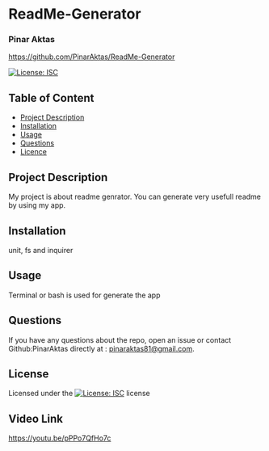 
  
  # ReadMe-Generator
  
  ### Pinar Aktas
  https://github.com/PinarAktas/ReadMe-Generator

  [![License: ISC](https://img.shields.io/badge/License-ISC-blue.svg)](https://opensource.org/licenses/ISC)

  ## Table of Content
  - [Project Description](#description)
  - [Installation](#installation)
  - [Usage](#usage)
  - [Questions](#questions)
  - [Licence](#license)

  ## Project Description
  My project is about readme genrator. You can generate very usefull readme by using my app.

  ## Installation
  unit, fs and inquirer

  ## Usage
  Terminal or bash is used for generate the app

  ## Questions

  If you have any questions about the repo, open an issue or contact Github:PinarAktas directly at : pinaraktas81@gmail.com.


  ## License
  Licensed under the [![License: ISC](https://img.shields.io/badge/License-ISC-blue.svg)](https://opensource.org/licenses/ISC) license
  ## Video Link
  https://youtu.be/pPPo7QfHo7c
